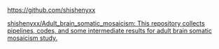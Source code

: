 https://github.com/shishenyxx  

[shishenyxx/Adult_brain_somatic_mosaicism: This repository collects pipelines, codes, and some intermediate results for adult brain somatic mosaicism study.](https://github.com/shishenyxx/Adult_brain_somatic_mosaicism) 
